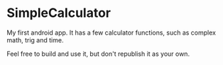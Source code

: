 # SimpleCalculator
My first android app. It has a few calculator functions, such as complex math, trig and time.

Feel free to build and use it, but don't republish it as your own. 
